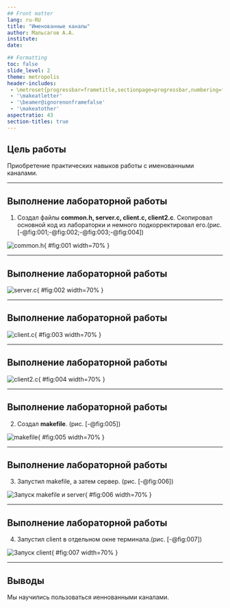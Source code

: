 ```yaml
---
## Front matter
lang: ru-RU
title: "Именованные каналы"
author: Мальсагов А.А.
institute:
date: 

## Formatting
toc: false
slide_level: 2
theme: metropolis
header-includes: 
 - \metroset{progressbar=frametitle,sectionpage=progressbar,numbering=fraction}
 - '\makeatletter'
 - '\beamer@ignorenonframefalse'
 - '\makeatother'
aspectratio: 43
section-titles: true
---
```


## Цель работы

Приобретение практических навыков работы с именованными каналами.

---

## Выполнение лабораторной работы

1. Создал файлы **common.h, server.c, client.c, client2.c**. Скопировал основной код из лабораторки и немного подкорректировал его.(рис. [-@fig:001;-@fig:002;-@fig:003;-@fig:004])

![common.h](image/1.png){ #fig:001 width=70% }

---

## Выполнение лабораторной работы

![server.c](image/2.png){ #fig:002 width=70% }

---

## Выполнение лабораторной работы

![client.c](image/3.png){ #fig:003 width=70% }

---

## Выполнение лабораторной работы

![client2.c](image/4.png){ #fig:004 width=70% }

---

## Выполнение лабораторной работы

2. Создал **makefile**. (рис. [-@fig:005])

![makefile](image/5.png){ #fig:005 width=70% }

---

## Выполнение лабораторной работы

3. Запустил makefile, а затем сервер. (рис. [-@fig:006])

![Запуск makefile и server](image/6.png){ #fig:006 width=70% }

---

## Выполнение лабораторной работы

4. Запустил client в отдельном окне терминала.(рис. [-@fig:007])

![Запуск client](image/7.png){ #fig:007 width=70% }

---

## Выводы

Мы научились пользоваться иеннованными каналами.
